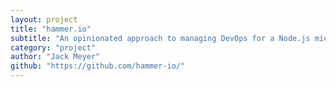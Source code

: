 ```yaml
---
layout: project
title: "hammer.io"
subtitle: "An opinionated approach to managing DevOps for a Node.js microservices application."
category: "project"
author: "Jack Meyer"
github: "https://github.com/hammer-io/"
---
```

<!-- Start Writing Below in Markdown -->
